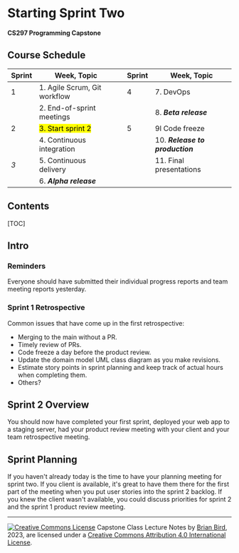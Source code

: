 <h1>Starting Sprint Two</h1>

**CS297 Programming Capstone**



<h2>Course Schedule</h2>

| Sprint | Week, Topic                    |      | Sprint | Week, Topic                     |
| ------ | ------------------------------ | ---- | ------ | ------------------------------- |
| 1      | 1. Agile Scrum, Git workflow   |      | 4      | 7. DevOps                       |
|        | 2. End-of-sprint meetings      |      |        | 8. ***Beta release***           |
| 2      | <mark>3. Start sprint 2</mark> |      | 5      | 9l Code freeze                  |
|        | 4. Continuous integration      |      |        | 10. ***Release to production*** |
| *3*    | 5. Continuous delivery         |      |        | 11. Final presentations         |
|        | 6. ***Alpha release***         |      |        |                                 |

<h2>Contents</h2>

[TOC]

## Intro

### Reminders

Everyone should have submitted their individual progress reports and team meeting reports yesterday.

### Sprint 1 Retrospective

Common issues that have come up in the first retrospective:

- Merging to the main without a PR.
- Timely review of PRs.
- Code freeze a day before the product review.
- Update the domain model UML class diagram as you make revisions.
- Estimate story points in sprint planning and keep track of actual hours when completing them.
- Others?

## Sprint 2 Overview

You should now have completed your first sprint, deployed your web app to a staging server, had your product review meeting with your client and your team retrospective meeting.

## Sprint Planning

If you haven't already today is the time to have your planning meeting for sprint two. If you client is available, it's great to have them there for the first part of the meeting when you put user stories into the sprint 2 backlog. If you knew the client wasn't available, you could discuss priorities for sprint 2 and the sprint 1 product review meeting.





------

[![Creative Commons License](https://i.creativecommons.org/l/by/4.0/88x31.png)](http://creativecommons.org/licenses/by/4.0/)
Capstone Class Lecture Notes by [Brian Bird](https://profbird.dev), <time>2023</time>, are licensed under a [Creative Commons Attribution 4.0 International License](http://creativecommons.org/licenses/by/4.0/). 
